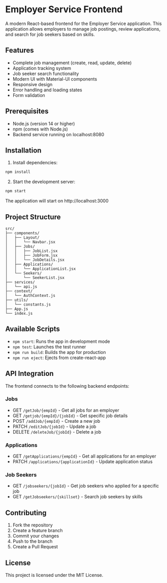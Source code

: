# Employer Service Frontend

A modern React-based frontend for the Employer Service application. This application allows employers to manage job postings, review applications, and search for job seekers based on skills.

## Features

- Complete job management (create, read, update, delete)
- Application tracking system
- Job seeker search functionality
- Modern UI with Material-UI components
- Responsive design
- Error handling and loading states
- Form validation

## Prerequisites

- Node.js (version 14 or higher)
- npm (comes with Node.js)
- Backend service running on localhost:8080

## Installation

1. Install dependencies:
```bash
npm install
```

2. Start the development server:
```bash
npm start
```

The application will start on http://localhost:3000

## Project Structure

```
src/
├── components/
│   ├── Layout/
│   │   └── Navbar.jsx
│   ├── Jobs/
│   │   ├── JobList.jsx
│   │   ├── JobForm.jsx
│   │   └── JobDetails.jsx
│   ├── Applications/
│   │   └── ApplicationList.jsx
│   └── Seekers/
│       └── SeekerList.jsx
├── services/
│   └── api.js
├── context/
│   └── AuthContext.js
├── utils/
│   └── constants.js
├── App.js
└── index.js
```

## Available Scripts

- `npm start`: Runs the app in development mode
- `npm test`: Launches the test runner
- `npm run build`: Builds the app for production
- `npm run eject`: Ejects from create-react-app

## API Integration

The frontend connects to the following backend endpoints:

### Jobs
- GET `/getJob/{empId}` - Get all jobs for an employer
- GET `/getjob/{empId}/{jobId}` - Get specific job details
- POST `/addJob/{empId}` - Create a new job
- PATCH `/editJob/{jobId}` - Update a job
- DELETE `/deleteJob/{jobId}` - Delete a job

### Applications
- GET `/getApplications/{empId}` - Get all applications for an employer
- PATCH `/applications/{applicationId}` - Update application status

### Job Seekers
- GET `/jobseekers/{jobId}` - Get job seekers who applied for a specific job
- GET `/getJobseekers/{skillset}` - Search job seekers by skills

## Contributing

1. Fork the repository
2. Create a feature branch
3. Commit your changes
4. Push to the branch
5. Create a Pull Request

## License

This project is licensed under the MIT License.
